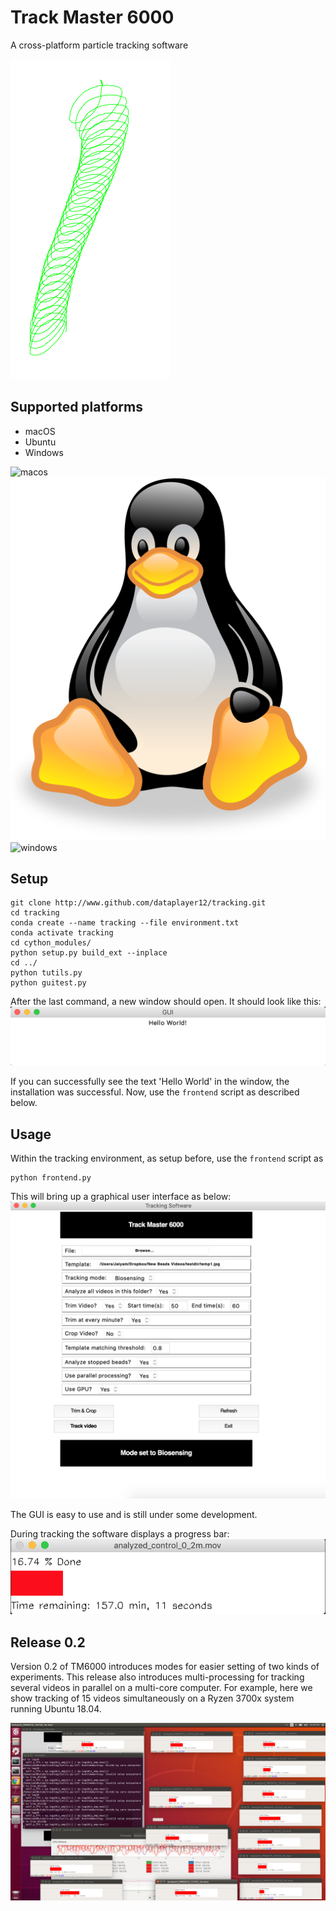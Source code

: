 # Track Master 6000
A cross-platform particle tracking software

![logo](https://github.com/dataplayer12/tracking/blob/master/images/tracklogo.png)

## Supported platforms
- macOS
- Ubuntu
- Windows

![macos](https://images.app.goo.gl/txxEWkjoXUBXgbMb6)
![Linux](https://github.com/gilbarbara/logos/blob/master/logos/linux-tux.svg)
![windows](https://github.com/gilbarbara/logos/blob/master/logos/microsoft-windows.svg)

## Setup

```Shell
git clone http://www.github.com/dataplayer12/tracking.git
cd tracking
conda create --name tracking --file environment.txt
conda activate tracking
cd cython_modules/
python setup.py build_ext --inplace
cd ../
python tutils.py
python guitest.py
```
After the last command, a new window should open. It should look like this:
![guitest](https://github.com/dataplayer12/tracking/blob/master/images/guitest.png)

If you can successfully see the text 'Hello World' in the window, the installation was successful. Now, use the `frontend` script as described below.

## Usage

Within the tracking environment, as setup before, use the `frontend` script as
```Shell
python frontend.py
```
This will bring up a graphical user interface as below:
![gui](https://github.com/dataplayer12/tracking/blob/master/images/gui.png)

The GUI is easy to use and is still under some development.

During tracking the software displays a progress bar:
![waitbar](https://github.com/dataplayer12/tracking/blob/master/images/waitbar.png)

## Release 0.2
Version 0.2 of TM6000 introduces modes for easier setting of two kinds of experiments. This release also introduces multi-processing for tracking several videos in parallel on a multi-core computer. For example, here we show tracking of 15 videos simultaneously on a Ryzen 3700x system running Ubuntu 18.04.

![multi-processing](https://github.com/dataplayer12/tracking/blob/master/images/multi-processing.png)
